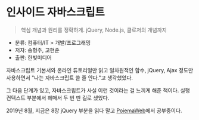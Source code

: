 # 인사이드 자바스크립트

> 핵심 개념과 원리를 정확하게. jQuery, Node.js, 클로저의 개념까지

- 분류: 컴퓨터/IT > 개발/프로그래밍
- 저자: 송형주, 고현준
- 출판: 한빛미디어

자바스크립트 기본서와 온라인 튜토리얼만 읽고 일차원적인 함수, jQuery, Ajax 정도만 사용하면서 "나는 자바스크립트 쓸 줄 안다."고 생각했었다.

그 다음 단계가 있고, 자바스크립트가 사실 이런 것이라는 걸 느끼게 해준 책이다. 실행 컨텍스트 부분에서 헤매서 두 번 딴 길로 샜었다.

2019년 8월, 지금은 8장 jQuery 부분을 읽다 말고 [PoiemaWeb](https://poiemaweb.com/)에서 공부중이다.
